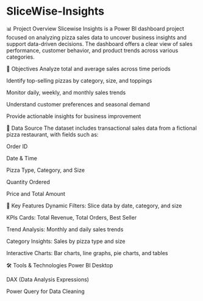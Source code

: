 # SliceWise-Insights
📊 Project Overview
Slicewise Insights is a Power BI dashboard project focused on analyzing pizza sales data to uncover business insights and support data-driven decisions. The dashboard offers a clear view of sales performance, customer behavior, and product trends across various categories.

🎯 Objectives
Analyze total and average sales across time periods

Identify top-selling pizzas by category, size, and toppings

Monitor daily, weekly, and monthly sales trends

Understand customer preferences and seasonal demand

Provide actionable insights for business improvement

📁 Data Source
The dataset includes transactional sales data from a fictional pizza restaurant, with fields such as:

Order ID

Date & Time

Pizza Type, Category, and Size

Quantity Ordered

Price and Total Amount

📌 Key Features
Dynamic Filters: Slice data by date, category, and size

KPIs Cards: Total Revenue, Total Orders, Best Seller

Trend Analysis: Monthly and daily sales trends

Category Insights: Sales by pizza type and size

Interactive Charts: Bar charts, line graphs, pie charts, and tables

🛠 Tools & Technologies
Power BI Desktop

DAX (Data Analysis Expressions)

Power Query for Data Cleaning
